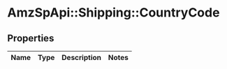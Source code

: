 # AmzSpApi::Shipping::CountryCode

## Properties
Name | Type | Description | Notes
------------ | ------------- | ------------- | -------------

